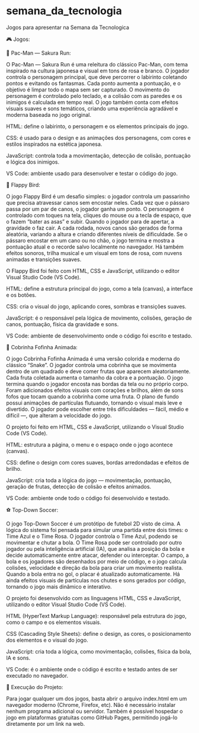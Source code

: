 # semana_da_tecnologia
Jogos para apresentar na Semana da Tecnologica

🎮 Jogos:

👾 Pac-Man — Sakura Run:

O Pac-Man — Sakura Run é uma releitura do clássico Pac-Man, com tema inspirado na cultura japonesa e visual em tons de rosa e branco.
O jogador controla o personagem principal, que deve percorrer o labirinto coletando pontos e evitando os fantasmas. Cada ponto aumenta a pontuação, e o objetivo é limpar todo o mapa sem ser capturado.
O movimento do personagem é controlado pelo teclado, e a colisão com as paredes e os inimigos é calculada em tempo real.
O jogo também conta com efeitos visuais suaves e sons temáticos, criando uma experiência agradável e moderna baseada no jogo original.

HTML: define o labirinto, o personagem e os elementos principais do jogo.

CSS: é usado para o design e as animações dos personagens, com cores e estilos inspirados na estética japonesa.

JavaScript: controla toda a movimentação, detecção de colisão, pontuação e lógica dos inimigos.

VS Code: ambiente usado para desenvolver e testar o código do jogo.

🐤 Flappy Bird:

O jogo Flappy Bird é um desafio simples: o jogador controla um passarinho que precisa atravessar canos sem encostar neles. Cada vez que o pássaro passa por um par de canos, o jogador ganha um ponto.
O personagem é controlado com toques na tela, cliques do mouse ou a tecla de espaço, que o fazem “bater as asas” e subir. Quando o jogador para de apertar, a gravidade o faz cair.
A cada rodada, novos canos são gerados de forma aleatória, variando a altura e criando diferentes níveis de dificuldade. Se o pássaro encostar em um cano ou no chão, o jogo termina e mostra a pontuação atual e o recorde salvo localmente no navegador.
Há também efeitos sonoros, trilha musical e um visual em tons de rosa, com nuvens animadas e transições suaves.

O Flappy Bird foi feito com HTML, CSS e JavaScript, utilizando o editor Visual Studio Code (VS Code).

HTML: define a estrutura principal do jogo, como a tela (canvas), a interface e os botões.

CSS: cria o visual do jogo, aplicando cores, sombras e transições suaves.

JavaScript: é o responsável pela lógica de movimento, colisões, geração de canos, pontuação, física da gravidade e sons.

VS Code: ambiente de desenvolvimento onde o código foi escrito e testado.

🐍 Cobrinha Fofinha Animada:

O jogo Cobrinha Fofinha Animada é uma versão colorida e moderna do clássico “Snake”. O jogador controla uma cobrinha que se movimenta dentro de um quadrado e deve comer frutas que aparecem aleatoriamente.
Cada fruta coletada aumenta o tamanho da cobra e a pontuação. O jogo termina quando o jogador encosta nas bordas da tela ou no próprio corpo.
Foram adicionados efeitos visuais com corações e brilhos, além de sons fofos que tocam quando a cobrinha come uma fruta. O plano de fundo possui animações de partículas flutuando, tornando o visual mais leve e divertido.
O jogador pode escolher entre três dificuldades — fácil, médio e difícil —, que alteram a velocidade do jogo.

O projeto foi feito em HTML, CSS e JavaScript, utilizando o Visual Studio Code (VS Code).

HTML: estrutura a página, o menu e o espaço onde o jogo acontece (canvas).

CSS: define o design com cores suaves, bordas arredondadas e efeitos de brilho.

JavaScript: cria toda a lógica do jogo — movimentação, pontuação, geração de frutas, detecção de colisão e efeitos animados.

VS Code: ambiente onde todo o código foi desenvolvido e testado.

⚽ Top-Down Soccer:

O jogo Top-Down Soccer é um protótipo de futebol 2D visto de cima. A lógica do sistema foi pensada para simular uma partida entre dois times: o Time Azul e o Time Rosa.
O jogador controla o Time Azul, podendo se movimentar e chutar a bola. O Time Rosa pode ser controlado por outro jogador ou pela inteligência artificial (IA), que analisa a posição da bola e decide automaticamente entre atacar, defender ou interceptar.
O campo, a bola e os jogadores são desenhados por meio de código, e o jogo calcula colisões, velocidade e direção da bola para criar um movimento realista. Quando a bola entra no gol, o placar é atualizado automaticamente.
Há ainda efeitos visuais de partículas nos chutes e sons gerados por código, tornando o jogo mais dinâmico e interativo.

O projeto foi desenvolvido com as linguagens HTML, CSS e JavaScript, utilizando o editor Visual Studio Code (VS Code).

HTML (HyperText Markup Language): responsável pela estrutura do jogo, como o campo e os elementos visuais.

CSS (Cascading Style Sheets): define o design, as cores, o posicionamento dos elementos e o visual do jogo.

JavaScript: cria toda a lógica, como movimentação, colisões, física da bola, IA e sons.

VS Code: é o ambiente onde o código é escrito e testado antes de ser executado no navegador.

🤖 Execução do Projeto:

Para jogar qualquer um dos jogos, basta abrir o arquivo index.html em um navegador moderno (Chrome, Firefox, etc).
Não é necessário instalar nenhum programa adicional ou servidor.
Também é possível hospedar o jogo em plataformas gratuitas como GitHub Pages, permitindo jogá-lo diretamente por um link na web.
